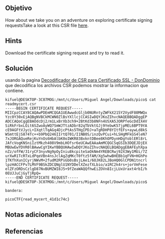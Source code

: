 ## Objetivo

How about we take you on an adventure on exploring certificate signing requestsTake a look at this CSR file [here](https://artifacts.picoctf.net/c/426/readmycert.csr).

## Hints

Download the certificate signing request and try to read it.

## Solución

usando la pagina [Decodificador de CSR para Certificado SSL - DonDominio](https://www.dondominio.com/es/products/ssl/tools/csr-decoder/) que decodifica los archivos CSR podemos mostrar la informacion que contiene.

```
kifuel@DESKTOP-3C07MOG:/mnt/c/Users/Miguel Angel/Downloads/pico$ cat readmycert.csr
-----BEGIN CERTIFICATE REQUEST-----
MIICpzCCAY8CAQAwPDEmMCQGA1UEAwwdcGljb0NURntyZWFkX215Y2VydF80MWQx
Yzc0Y30xEjAQBgNVBCkMCWN0ZlBsYXllcjCCASIwDQYJKoZIhvcNAQEBBQADggEP
ADCCAQoCggEBAOdcDj2/m1LxBrXb3ch9+2BtKd3b8NFn4USXA5JORPfeGcDdIX4V
SiRkFrbxLOit6SZwoAyWQ7SmWJTtzADbr82qTbVktGJj9YebwK57jpMEL6BPT9YA
cE9AGFtVJycL+IXqtlTqAGq4DjcPtAs5THgIPDJ+aTgRDHP8YItfEFs+aywLd8kS
WSmttEjS874Tc++b9PbQ246IIrtQ701/I1NB0S/inzQvPCui+hLSHgMFkGS4leN7
7xJORGAQueRejKuYnOs6HbAlbK0oIWKR83BxkntDBee8KhOPDynHDgYoblERl8rL
JAfcVogKNSniIztMkzh408V9mbLHOfsr6eUCAwEAAaAmMCQGCSqGSIb3DQEJDjEX
MBUwEwYDVR0lBAwwCgYIKwYBBQUHAwIwDQYJKoZIhvcNAQELBQADggEBAFEyhXpa
nZz/ofFW/31ryCF3nyvNg9pOyIniu8kcpiteSaOkNm4YREBCRwj92X3Wy1MUi/7Z
urXwR1TcRTxLdPqeVBn4nsJclAgZqMKcT0ftz5fAM/Xg5whwBHEBb1qFVN+HGhPo
1TKfhXunICyrjNWvM+2fudM2RPsGb0sBsjLAe1/6OJK82LJBoHQ0GlCPDN1tncrl
lpzHACCFPv7LMVF9BSkZDCQNglU1NYDDelXZezfXLbio/a1RC2k4rs+jorVmFese
elZFzORDsCzlgD87NvBUMZWI8J5+9fZeaWAQQfhwEiZOVn8IcjLUxUraxt4rbI/h
0EUJJuCjGyTjRpQ=
-----END CERTIFICATE REQUEST-----
kifuel@DESKTOP-3C07MOG:/mnt/c/Users/Miguel Angel/Downloads/pico$

bandera:

picoCTF{read_mycert_41d1c74c}
```
## Notas adicionales
## Referencias
